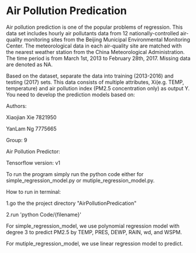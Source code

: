 # Air Pollution Predication

Air pollution prediction is one of the popular problems of regression. This data set includes hourly air pollutants data from 12 nationally-controlled air-quality monitoring sites from the Beijing Municipal Environmental Monitoring Center. The meteorological data in each air-quality site are matched with the nearest weather station from the China Meteorological Administration. The time period is from March 1st, 2013 to February 28th, 2017. Missing data are denoted as NA.

Based on the dataset, separate the data into training (2013-2016) and testing (2017) sets. This data consists of multiple attributes, Xi(e.g. TEMP, temperature) and air pollution index (PM2.5 concentration only) as output Y. You need to develop the prediction models based on:


Authors:

Xiaojian Xie 7821950

YanLam Ng 7775665

Group: 9

Air Pollution Predictor:

Tensorflow version: v1

To run the program simply run the python code either for simple_regression_model.py or mutiple_regression_model.py. 

How to run in terminal:

1.go the the project directory "AirPollutionPredication" 

2.run 'python Code/{filename}'

For simple_regression_model, we use polynomial regression model with degree 3 to predict PM2.5 by TEMP, PRES, DEWP, RAIN, wd, and WSPM.

For mutiple_regression_model, we use linear regression model to predict.


